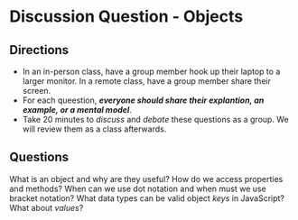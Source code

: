 # Discussion Question - Objects

## Directions
- In an in-person class, have a group member hook up their laptop to a larger monitor. In a remote class, have a group member share their screen.
- For each queestion, **_everyone should share their explantion, an example, or a mental model_**. 
- Take 20 minutes to _discuss_ and _debate_ these questions as a group. We will review them as a class afterwards. 

## Questions

What is an object and why are they useful?
How do we access properties and methods? When can we use dot notation and when must we use bracket notation?
What data types can be valid object _keys_ in JavaScript? What about _values_?
